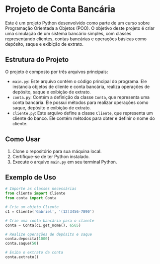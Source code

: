 # Projeto de Conta Bancária

Este é um projeto Python desenvolvido como parte de um curso sobre Programação Orientada a Objetos (POO). O objetivo deste projeto é criar uma simulação de um sistema bancário simples, com classes representando clientes, contas bancárias e operações básicas como depósito, saque e exibição de extrato.

## Estrutura do Projeto

O projeto é composto por três arquivos principais:

- `main.py`: Este arquivo contém o código principal do programa. Ele instancia objetos de cliente e conta bancária, realiza operações de depósito, saque e exibição de extrato.
- `conta.py`: Contém a definição da classe `Conta`, que representa uma conta bancária. Ele possui métodos para realizar operações como saque, depósito e exibição de extrato.
- `cliente.py`: Este arquivo define a classe `Cliente`, que representa um cliente do banco. Ele contém métodos para obter e definir o nome do cliente.

## Como Usar

1. Clone o repositório para sua máquina local.
2. Certifique-se de ter Python instalado.
3. Execute o arquivo `main.py` em seu terminal Python.

## Exemplo de Uso

```python
# Importe as classes necessárias
from cliente import Cliente
from conta import Conta

# Crie um objeto Cliente
c1 = Cliente('Gabriel', '(12)3456-7890')

# Crie uma conta bancária para o cliente
conta = Conta(c1.get_nome(), 6565)

# Realize operações de depósito e saque
conta.deposita(1000)
conta.saque(50)

# Exiba o extrato da conta
conta.extrato()
